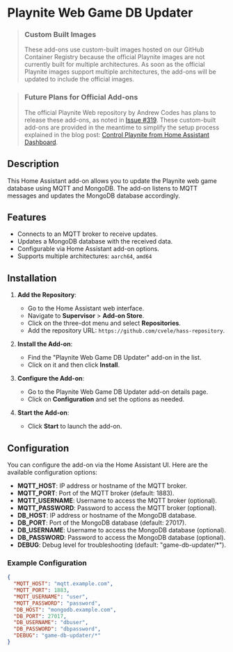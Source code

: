 # Playnite Web Game DB Updater

> ### Custom Built Images
>
> These add-ons use custom-built images hosted on our GitHub Container Registry because the official Playnite images are not currently built for multiple architectures. As soon as the official Playnite images support multiple architectures, the add-ons will be updated to include the official images.

> ### Future Plans for Official Add-ons
>
> The official Playnite Web repository by Andrew Codes has plans to release these add-ons, as noted in [Issue #319](https://github.com/andrew-codes/playnite-web/issues/319). These custom-built add-ons are provided in the meantime to simplify the setup process explained in the blog post: [Control Playnite from Home Assistant Dashboard](https://blog.cvetic.in.rs/home-automation/control-playnite-home-assistant-dashboard/).
> 
## Description

This Home Assistant add-on allows you to update the Playnite web game database using MQTT and MongoDB. The add-on listens to MQTT messages and updates the MongoDB database accordingly.

## Features

- Connects to an MQTT broker to receive updates.
- Updates a MongoDB database with the received data.
- Configurable via Home Assistant add-on options.
- Supports multiple architectures: `aarch64`, `amd64`

## Installation

1. **Add the Repository**:
   - Go to the Home Assistant web interface.
   - Navigate to **Supervisor** > **Add-on Store**.
   - Click on the three-dot menu and select **Repositories**.
   - Add the repository URL: `https://github.com/cvele/hass-repository`.

2. **Install the Add-on**:
   - Find the "Playnite Web Game DB Updater" add-on in the list.
   - Click on it and then click **Install**.

3. **Configure the Add-on**:
   - Go to the Playnite Web Game DB Updater add-on details page.
   - Click on **Configuration** and set the options as needed.

4. **Start the Add-on**:
   - Click **Start** to launch the add-on.

## Configuration

You can configure the add-on via the Home Assistant UI. Here are the available configuration options:

- **MQTT_HOST**: IP address or hostname of the MQTT broker.
- **MQTT_PORT**: Port of the MQTT broker (default: 1883).
- **MQTT_USERNAME**: Username to access the MQTT broker (optional).
- **MQTT_PASSWORD**: Password to access the MQTT broker (optional).
- **DB_HOST**: IP address or hostname of the MongoDB database.
- **DB_PORT**: Port of the MongoDB database (default: 27017).
- **DB_USERNAME**: Username to access the MongoDB database (optional).
- **DB_PASSWORD**: Password to access the MongoDB database (optional).
- **DEBUG**: Debug level for troubleshooting (default: "game-db-updater/*").

### Example Configuration

```json
{
  "MQTT_HOST": "mqtt.example.com",
  "MQTT_PORT": 1883,
  "MQTT_USERNAME": "user",
  "MQTT_PASSWORD": "password",
  "DB_HOST": "mongodb.example.com",
  "DB_PORT": 27017,
  "DB_USERNAME": "dbuser",
  "DB_PASSWORD": "dbpassword",
  "DEBUG": "game-db-updater/*"
}
